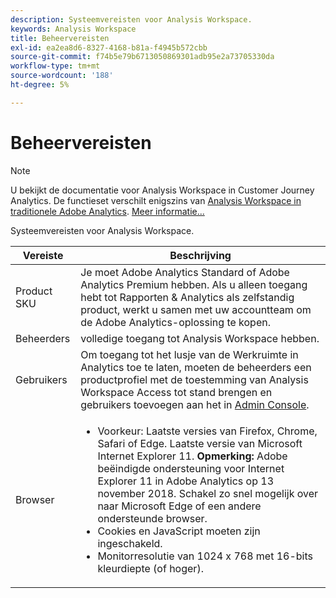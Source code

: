 ```yaml
---
description: Systeemvereisten voor Analysis Workspace.
keywords: Analysis Workspace
title: Beheervereisten
exl-id: ea2ea8d6-8327-4168-b81a-f4945b572cbb
source-git-commit: f74b5e79b6713050869301adb95e2a73705330da
workflow-type: tm+mt
source-wordcount: '188'
ht-degree: 5%

---
```


# Beheervereisten

>[!NOTE]
>
>U bekijkt de documentatie voor Analysis Workspace in Customer Journey Analytics. De functieset verschilt enigszins van [Analysis Workspace in traditionele Adobe Analytics](https://experienceleague.adobe.com/docs/analytics/analyze/analysis-workspace/home.html). [Meer informatie...](/help/getting-started/cja-aa.md)

Systeemvereisten voor Analysis Workspace.

| Vereiste | Beschrijving |
|--- |--- |
| Product SKU | Je moet Adobe Analytics Standard of Adobe Analytics Premium hebben. Als u alleen toegang hebt tot Rapporten &amp; Analytics als zelfstandig product, werkt u samen met uw accountteam om de Adobe Analytics-oplossing te kopen. |
| Beheerders | volledige toegang tot Analysis Workspace hebben. |
| Gebruikers | Om toegang tot het lusje van de Werkruimte in Analytics toe te laten, moeten de beheerders een productprofiel met de toestemming van Analysis Workspace Access tot stand brengen en gebruikers toevoegen aan het in [Admin Console](https://experienceleague.adobe.com/docs/analytics/admin/admin-console/permissions/product-profile.html). |
| Browser | <ul><li>Voorkeur: Laatste versies van Firefox, Chrome, Safari of Edge. Laatste versie van Microsoft Internet Explorer 11. **Opmerking:**  Adobe beëindigde ondersteuning voor Internet Explorer 11 in Adobe Analytics op 13 november 2018. Schakel zo snel mogelijk over naar Microsoft Edge of een andere ondersteunde browser.</li><li>Cookies en JavaScript moeten zijn ingeschakeld.</li><li>Monitorresolutie van 1024 x 768 met 16-bits kleurdiepte (of hoger).</li></ul> |
